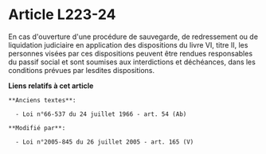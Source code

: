 # Article L223-24

En cas d'ouverture d'une procédure de sauvegarde, de redressement ou de liquidation judiciaire en application des
dispositions du livre VI, titre II, les personnes visées par ces dispositions peuvent être rendues responsables du passif
social et sont soumises aux interdictions et déchéances, dans les conditions prévues par lesdites dispositions.

**Liens relatifs à cet article**

	**Anciens textes**:

	  - Loi n°66-537 du 24 juillet 1966 - art. 54 (Ab)

	**Modifié par**:

	  - Loi n°2005-845 du 26 juillet 2005 - art. 165 (V)
